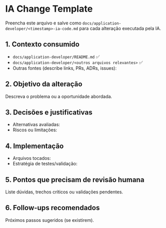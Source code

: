 # IA Change Template

Preencha este arquivo e salve como `docs/application-developer/<timestamp>-ia-code.md` para cada alteração executada pela IA.

## 1. Contexto consumido
- `docs/application-developer/README.md` ✅
- `docs/application-developer/<outros arquivos relevantes>` ✅
- Outras fontes (describe links, PRs, ADRs, issues):

## 2. Objetivo da alteração
Descreva o problema ou a oportunidade abordada.

## 3. Decisões e justificativas
- Alternativas avaliadas:
- Riscos ou limitações:

## 4. Implementação
- Arquivos tocados:
- Estratégia de testes/validação:

## 5. Pontos que precisam de revisão humana
Liste dúvidas, trechos críticos ou validações pendentes.

## 6. Follow-ups recomendados
Próximos passos sugeridos (se existirem).
